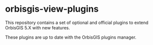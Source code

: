 orbisgis-view-plugins
=====================

This repository contains a set of optional and official plugins to extend OrbisGIS 5.X with new features.

These plugins are up to date with the OrbisGIS plugins manager.
